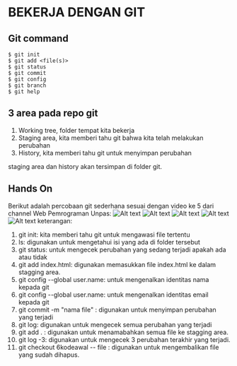 # BEKERJA DENGAN GIT

## Git command

```
$ git init
$ git add <file(s)>
$ git status 
$ git commit 
$ git config
$ git branch
$ git help
```
## 3 area pada repo git
1. Working tree, folder tempat kita bekerja
2. Staging area, kita memberi tahu git bahwa kita telah melakukan perubahan
3. History, kita memberi tahu git untuk menyimpan perubahan

staging area dan history akan tersimpan di folder git.

## Hands On

Berikut adalah percobaan git sederhana sesuai dengan video ke 5 dari channel Web Pemrograman Unpas:
![Alt text](Screenshot%201.png)
![Alt text](Screenshot%202.png)
![Alt text](Screenshot%203.png)
![Alt text](Screenshot%204.png)
![Alt text](Screenshot%205.png)
keterangan:
1. git init: kita memberi tahu git untuk mengawasi file tertentu
2. ls: digunakan untuk mengetahui isi yang ada di folder tersebut
3. git status: untuk mengecek perubahan yang sedang terjadi apakah ada atau tidak
4. git add index.html: digunakan memasukkan file index.html ke dalam stagging area.
5. git config --global user.name: untuk mengenalkan identitas nama kepada git
6. git config --global user.name: untuk mengenalkan identitas email kepada git
7. git commit -m "nama file" : digunakan untuk menyimpan perubahan yang terjadi
8. git log: digunakan untuk mengecek semua perubahan yang terjadi
9. git add . : digunakan untuk menamabahkan semua file ke stagging area.
10. git log -3: digunakan untuk mengecek 3 perubahan terakhir yang terjadi.
11. git checkout 6kodeawal -- file : digunakan untuk mengembalikan file yang sudah dihapus.




